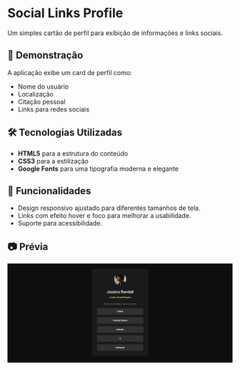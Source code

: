 # Social Links Profile

Um simples cartão de perfil para exibição de informações e links sociais.

## 🚀 Demonstração
A aplicação exibe um card de perfil como:
- Nome do usuário
- Localização
- Citação pessoal
- Links para redes sociais

## 🛠️ Tecnologias Utilizadas
- **HTML5** para a estrutura do conteúdo
- **CSS3** para a estilização
- **Google Fonts** para uma tipografia moderna e elegante


## 🌟 Funcionalidades
- Design responsivo ajustado para diferentes tamanhos de tela.
- Links com efeito hover e foco para melhorar a usabilidade.
- Suporte para acessibilidade.

## 📷 Prévia
![Captura de tela do projeto](./assets/images/screenshot.png)

